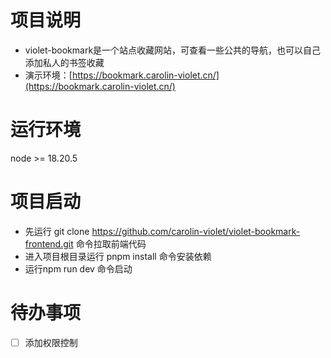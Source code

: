 # 项目说明

- violet-bookmark是一个站点收藏网站，可查看一些公共的导航，也可以自己添加私人的书签收藏
- 演示环境：[https://bookmark.carolin-violet.cn/](https://bookmark.carolin-violet.cn/)



# 运行环境

node >= 18.20.5



# 项目启动

- 先运行 git clone https://github.com/carolin-violet/violet-bookmark-frontend.git 命令拉取前端代码
- 进入项目根目录运行 pnpm install 命令安装依赖
- 运行npm run dev 命令启动



# 待办事项

- [ ] 添加权限控制
